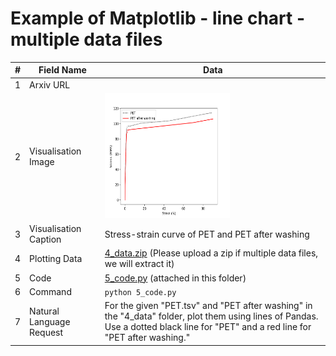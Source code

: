 # Example of Matplotlib - line chart - multiple data files

| # | Field Name               | Data                             |
|---|--------------------------|----------------------------------|
| 1 | Arxiv URL                |                                  |
| 2 | Visualisation Image      | <img src="./2_visualisation_image.png" width="200" height="200"> |
| 3 | Visualisation Caption    | Stress-strain curve of PET and PET after washing |
| 4 | Plotting Data            | [4_data.zip](./4_data.zip) (Please upload a zip if multiple data files, we will extract it)|
| 5 | Code                     | [5_code.py](./5_code.py) (attached in this folder)         |
| 6 | Command                  | `python 5_code.py`           |
| 7 | Natural Language Request | For the given "PET.tsv" and "PET after washing" in the "4_data" folder, plot them using lines of Pandas. Use a dotted black line for "PET" and a red line for "PET after washing." |
